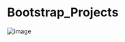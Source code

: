 # Bootstrap_Projects

![image](https://user-images.githubusercontent.com/56589966/184302803-0671b21f-f2b5-478f-a09b-c9911fc81047.png)
